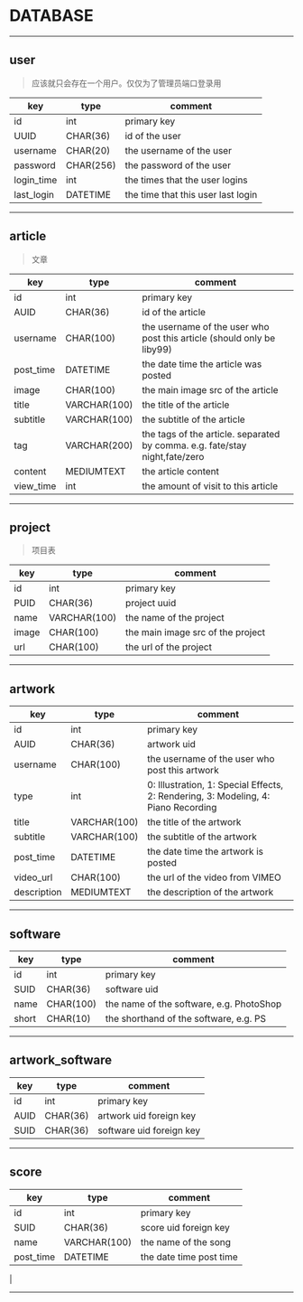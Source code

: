 # DATABASE

-----

## user

> 应该就只会存在一个用户。仅仅为了管理员端口登录用

| key | type | comment |
|-----|------|---------|
| id | int | primary key |
| UUID | CHAR(36) | id of the user |
| username | CHAR(20) | the username of the user |
| password | CHAR(256) | the password of the user |
| login_time | int | the times that the user logins |
| last_login | DATETIME | the time that this user last login |

-----

## article

> 文章

| key | type | comment |
|-----|------|---------|
| id | int | primary key |
| AUID | CHAR(36) | id of the article |
| username | CHAR(100) | the username of the user who post this article (should only be liby99) |
| post_time | DATETIME | the date time the article was posted |
| image | CHAR(100) | the main image src of the article |
| title | VARCHAR(100) | the title of the article |
| subtitle | VARCHAR(100) | the subtitle of the article |
| tag | VARCHAR(200) | the tags of the article. separated by comma. e.g. fate/stay night,fate/zero |
| content | MEDIUMTEXT | the article content |
| view_time | int | the amount of visit to this article |

-----

## project

> 项目表

| key | type | comment |
|-----|------|---------|
| id | int | primary key |
| PUID | CHAR(36) | project uuid |
| name | VARCHAR(100) | the name of the project |
| image | CHAR(100) | the main image src of the project |
| url | CHAR(100) | the url of the project |

-----

## artwork

| key | type | comment |
|------|-----|---------|
| id | int | primary key |
| AUID | CHAR(36) | artwork uid |
| username | CHAR(100) | the username of the user who post this artwork |
| type | int | 0: Illustration, 1: Special Effects, 2: Rendering, 3: Modeling, 4: Piano Recording |
| title | VARCHAR(100) | the title of the artwork |
| subtitle | VARCHAR(100) | the subtitle of the artwork |
| post_time | DATETIME | the date time the artwork is posted |
| video_url | CHAR(100) | the url of the video from VIMEO |
| description | MEDIUMTEXT | the description of the artwork |

-----

## software

| key | type | comment |
|-----|------|---------|
| id | int | primary key |
| SUID | CHAR(36) | software uid |
| name | CHAR(100) | the name of the software, e.g. PhotoShop |
| short | CHAR(10) | the shorthand of the software, e.g. PS |

------

## artwork_software

| key | type | comment |
|-----|------|---------|
| id | int | primary key |
| AUID | CHAR(36) | artwork uid foreign key |
| SUID | CHAR(36) | software uid foreign key |

------

## score

| key | type | comment |
|-----|------|---------|
| id | int | primary key |
| SUID | CHAR(36) | score uid foreign key |
| name | VARCHAR(100) | the name of the song |
| post_time | DATETIME | the date time post time |
| 

------
